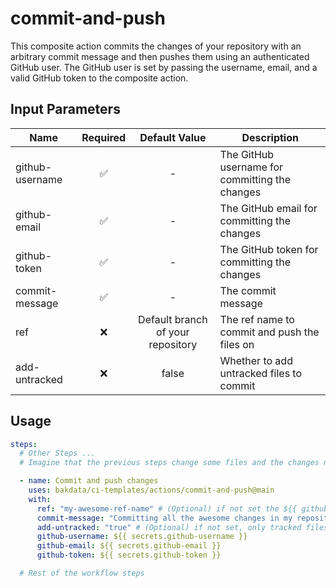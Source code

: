 # commit-and-push

This composite action commits the changes of your repository with an arbitrary commit message and then pushes
them using an authenticated GitHub user. The GitHub user is set by passing the username, email, and a valid GitHub token to the composite
action.

## Input Parameters

| Name            | Required |           Default Value           | Description                                    |
| --------------- | :------: | :-------------------------------: | ---------------------------------------------- |
| github-username |    ✅    |                 -                 | The GitHub username for committing the changes |
| github-email    |    ✅    |                 -                 | The GitHub email for committing the changes    |
| github-token    |    ✅    |                 -                 | The GitHub token for committing the changes    |
| commit-message  |    ✅    |                 -                 | The commit message                             |
| ref             |    ❌    | Default branch of your repository | The ref name to commit and push the files on   |
| add-untracked   |    ❌    |               false               | Whether to add untracked files to commit       |

## Usage

```yaml
steps:
  # Other Steps ...
  # Imagine that the previous steps change some files and the changes need to be committed

  - name: Commit and push changes
    uses: bakdata/ci-templates/actions/commit-and-push@main
    with:
      ref: "my-awesome-ref-name" # (Optional) if not set the ${{ github.event.repository.default_branch }} will fill the value
      commit-message: "Committing all the awesome changes in my repository!"
      add-untracked: "true" # (Optional) if not set, only tracked files will be committed
      github-username: ${{ secrets.github-username }}
      github-email: ${{ secrets.github-email }}
      github-token: ${{ secrets.github-token }}

  # Rest of the workflow steps
```
